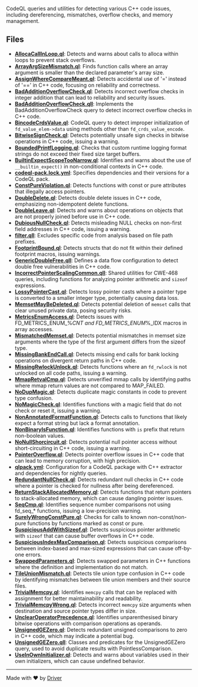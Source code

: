 <!--------------------------------------------------------------------------------->
<!-- IMPORTANT: This file is auto-generated by Driver (https://driver.ai). -------->
<!-- Manual edits may be overwritten on future commits. --------------------------->
<!--------------------------------------------------------------------------------->

CodeQL queries and utilities for detecting various C++ code issues, including dereferencing, mismatches, overflow checks, and memory management.


## Files
- **[AllocaCallInLoop.ql](AllocaCallInLoop.ql.md)**: Detects and warns about calls to alloca within loops to prevent stack overflows.
- **[ArrayArgSizeMismatch.ql](ArrayArgSizeMismatch.ql.md)**: Finds function calls where an array argument is smaller than the declared parameter's array size.
- **[AssignWhereCompareMeant.ql](AssignWhereCompareMeant.ql.md)**: Detects accidental use of '=' instead of '==' in C++ code, focusing on reliability and correctness.
- **[BadAdditionOverflowCheck.ql](BadAdditionOverflowCheck.ql.md)**: Detects incorrect overflow checks in integer addition that can lead to reliability and security issues.
- **[BadAdditionOverflowCheck.qll](BadAdditionOverflowCheck.qll.md)**: Implements the BadAdditionOverflowCheck query to detect incorrect overflow checks in C++ code.
- **[BincodeCrdsValue.ql](BincodeCrdsValue.ql.md)**: CodeQL query to detect improper initialization of `fd_value_elem->data` using methods other than `fd_crds_value_encode`.
- **[BitwiseSignCheck.ql](BitwiseSignCheck.ql.md)**: Detects potentially unsafe sign checks in bitwise operations in C++ code, issuing a warning.
- **[BoundedPrintfLogging.ql](BoundedPrintfLogging.ql.md)**: Checks that custom runtime logging format strings do not exceed their fixed size target buffers.
- **[BuiltinExpectScopeTooNarrow.ql](BuiltinExpectScopeTooNarrow.ql.md)**: Identifies and warns about the use of `__builtin_expect()` in non-conditional contexts in C++ code.
- **[codeql-pack.lock.yml](codeql-pack.lock.yml.md)**: Specifies dependencies and their versions for a CodeQL pack.
- **[ConstPureViolation.ql](ConstPureViolation.ql.md)**: Detects functions with const or pure attributes that illegally access pointers.
- **[DoubleDelete.ql](DoubleDelete.ql.md)**: Detects double delete issues in C++ code, emphasizing non-idempotent delete functions.
- **[DoubleLeave.ql](DoubleLeave.ql.md)**: Detects and warns about operations on objects that are not properly joined before use in C++ code.
- **[DubiousNullCheck.ql](DubiousNullCheck.ql.md)**: Detects misleading NULL checks on non-first field addresses in C++ code, issuing a warning.
- **[filter.qll](filter.qll.md)**: Excludes specific code from analysis based on file path prefixes.
- **[FootprintBound.ql](FootprintBound.ql.md)**: Detects structs that do not fit within their defined footprint macros, issuing warnings.
- **[GenericDoubleFree.qll](GenericDoubleFree.qll.md)**: Defines a data flow configuration to detect double free vulnerabilities in C++ code.
- **[IncorrectPointerScalingCommon.qll](IncorrectPointerScalingCommon.qll.md)**: Shared utilities for CWE-468 queries, including functions for analyzing pointer arithmetic and `sizeof` expressions.
- **[LossyPointerCast.ql](LossyPointerCast.ql.md)**: Detects lossy pointer casts where a pointer type is converted to a smaller integer type, potentially causing data loss.
- **[MemsetMayBeDeleted.ql](MemsetMayBeDeleted.ql.md)**: Detects potential deletion of `memset` calls that clear unused private data, posing security risks.
- **[MetricsEnumAccess.ql](MetricsEnumAccess.ql.md)**: Detects issues with FD_METRICS_ENUM_%_CNT and FD_METRICS_ENUM_%_IDX macros in array accesses.
- **[MismatchedMemset.ql](MismatchedMemset.ql.md)**: Detects potential mismatches in memset size arguments where the type of the first argument differs from the sizeof type.
- **[MissingBankEndCall.ql](MissingBankEndCall.ql.md)**: Detects missing end calls for bank locking operations on divergent return paths in C++ code.
- **[MissingRwlockUnlock.ql](MissingRwlockUnlock.ql.md)**: Detects functions where an `fd_rwlock` is not unlocked on all code paths, issuing a warning.
- **[MmapRetvalCmp.ql](MmapRetvalCmp.ql.md)**: Detects unverified mmap calls by identifying paths where mmap return values are not compared to MAP_FAILED.
- **[NoDupMagic.ql](NoDupMagic.ql.md)**: Detects duplicate magic constants in code to prevent type confusion.
- **[NoMagicCheck.ql](NoMagicCheck.ql.md)**: Identifies functions with a magic field that do not check or reset it, issuing a warning.
- **[NonAnnotatedFormatFunction.ql](NonAnnotatedFormatFunction.ql.md)**: Detects calls to functions that likely expect a format string but lack a format annotation.
- **[NonBinaryIsFunction.ql](NonBinaryIsFunction.ql.md)**: Identifies functions with `is` prefix that return non-boolean values.
- **[NoNullShorcircuit.ql](NoNullShorcircuit.ql.md)**: Detects potential null pointer access without short-circuiting in C++ code, issuing a warning.
- **[PointerOverflow.ql](PointerOverflow.ql.md)**: Detects pointer overflow issues in C++ code that can lead to memory corruption, with high precision.
- **[qlpack.yml](qlpack.yml.md)**: Configuration for a CodeQL package with C++ extractor and dependencies for nightly queries.
- **[RedundantNullCheck.ql](RedundantNullCheck.ql.md)**: Detects redundant null checks in C++ code where a pointer is checked for nullness after being dereferenced.
- **[ReturnStackAllocatedMemory.ql](ReturnStackAllocatedMemory.ql.md)**: Detects functions that return pointers to stack-allocated memory, which can cause dangling pointer issues.
- **[SeqCmp.ql](SeqCmp.ql.md)**: Identifies sequence number comparisons not using fd_seq_* functions, issuing a low-precision warning.
- **[SurelyWrongConstPure.ql](SurelyWrongConstPure.ql.md)**: Checks for calls to known non-const/non-pure functions by functions marked as const or pure.
- **[SuspiciousAddWithSizeof.ql](SuspiciousAddWithSizeof.ql.md)**: Detects suspicious pointer arithmetic with `sizeof` that can cause buffer overflows in C++ code.
- **[SuspiciousIndexMaxComparison.ql](SuspiciousIndexMaxComparison.ql.md)**: Detects suspicious comparisons between index-based and max-sized expressions that can cause off-by-one errors.
- **[SwappedParameters.ql](SwappedParameters.ql.md)**: Detects swapped parameters in C++ functions where the definition and implementation do not match.
- **[TileUnionMismatch.ql](TileUnionMismatch.ql.md)**: Detects tile union type confusion in C++ code by identifying mismatches between tile union members and their source files.
- **[TrivialMemcpy.ql](TrivialMemcpy.ql.md)**: Identifies `memcpy` calls that can be replaced with assignment for better maintainability and readability.
- **[TrivialMemcpyWrong.ql](TrivialMemcpyWrong.ql.md)**: Detects incorrect `memcpy` size arguments when destination and source pointer types differ in size.
- **[UnclearOperatorPrecedence.ql](UnclearOperatorPrecedence.ql.md)**: Identifies unparenthesised binary bitwise operations with comparison operations as operands.
- **[UnsignedGEZero.ql](UnsignedGEZero.ql.md)**: Detects redundant unsigned comparisons to zero in C++ code, which may indicate a potential bug.
- **[UnsignedGEZero.qll](UnsignedGEZero.qll.md)**: Classes and predicates for the UnsignedGEZero query, used to avoid duplicate results with PointlessComparison.
- **[UseInOwnInitializer.ql](UseInOwnInitializer.ql.md)**: Detects and warns about variables used in their own initializers, which can cause undefined behavior.

---
Made with ❤️ by [Driver](https://www.driver.ai/)